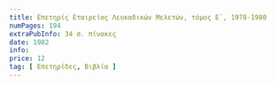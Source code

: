 ```yaml
---
title: Επετηρίς Εταιρείας Λευκαδικών Μελετών, τόμος Ε΄, 1978-1980
numPages: 194
extraPubInfo: 34 σ. πίνακες
date: 1982
info: 
price: 12
tag: [ Επετηρίδες, Βιβλία ]
---
```


